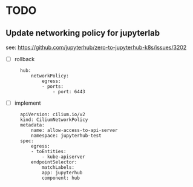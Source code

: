 # TODO

## Update networking policy for jupyterlab

see: https://github.com/jupyterhub/zero-to-jupyterhub-k8s/issues/3202

- [ ] rollback

        hub:
            networkPolicy:
                egress:
                - ports:
                    - port: 6443

- [ ] implement

        apiVersion: cilium.io/v2
        kind: CiliumNetworkPolicy
        metadata:
            name: allow-access-to-api-server
            namespace: jupyterhub-test
        spec:
            egress:
            - toEntities:
                - kube-apiserver
            endpointSelector:
                matchLabels:
                app: jupyterhub
                component: hub